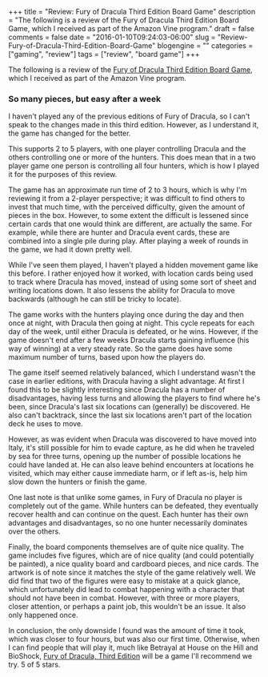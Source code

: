 +++
title = "Review: Fury of Dracula Third Edition Board Game"
description = "The following is a review of the Fury of Dracula Third Edition Board Game, which I received as part of the Amazon Vine program."
draft = false
comments = false
date = "2016-01-10T09:24:03-06:00"
slug = "Review-Fury-of-Dracula-Third-Edition-Board-Game"
blogengine = ""
categories = ["gaming", "review"]
tags = ["review", "board game"]
+++

<div class="note"><p>The following is a review of the <a href="http://amzn.to/1OkfQMt">Fury of Dracula Third Edition Board Game</a>, which I received as part of the Amazon Vine program.</p></div>

<h3>So many pieces, but easy after a week</h3>

<p>I haven't played any of the previous editions of Fury of Dracula, so I can't speak to the changes made in this third edition. However, as I understand it, the game has changed for the better.</p>

<p>This supports 2 to 5 players, with one player controlling Dracula and the others controlling one or more of the hunters. This does mean that in a two player game one person is controlling all four hunters, which is how I played it for the purposes of this review.</p>

<p>The game has an approximate run time of 2 to 3 hours, which is why I'm reviewing it from a 2-player perspective; it was difficult to find others to invest that much time, with the perceived difficulty, given the amount of pieces in the box. However, to some extent the difficult is lessened since certain cards that one would think are different, are actually the same. For example, while there are hunter and Dracula event cards, these are combined into a single pile during play. After playing a week of rounds in the game, we had it down pretty well.</p>

<p>While I've seen them played, I haven't played a hidden movement game like this before. I rather enjoyed how it worked, with location cards being used to track where Dracula has moved, instead of using some sort of sheet and writing locations down. It also lessens the ability for Dracula to move backwards (although he can still be tricky to locate).</p>

<p>The game works with the hunters playing once during the day and then once at night, with Dracula then going at night. This cycle repeats for each day of the week, until either Dracula is defeated, or he wins. However, if the game doesn't end after a few weeks Dracula starts gaining influence (his way of winning) at a very steady rate. So the game does have some maximum number of turns, based upon how the players do.</p>

<p>The game itself seemed relatively balanced, which I understand wasn't the case in earlier editions, with Dracula having a slight advantage. At first I found this to be slightly interesting since Dracula has a number of disadvantages, having less turns and allowing the players to find where he's been, since Dracula's last six locations can (generally) be discovered. He also can't backtrack, since the last six locations aren't part of the location deck he uses to move.</p>

<p>However, as was evident when Dracula was discovered to have moved into Italy, it's still possible for him to evade capture, as he did when he traveled by sea for three turns, opening up the number of possible locations he could have landed at. He can also leave behind encounters at locations he visited, which may either cause immediate harm, or if left as-is, help him slow down the hunters or finish the game.</p>

<p>One last note is that unlike some games, in Fury of Dracula no player is completely out of the game. While hunters can be defeated, they eventually recover health and can continue on the quest. Each hunter has their own advantages and disadvantages, so no one hunter necessarily dominates over the others.</p>

<p>Finally, the board components themselves are of quite nice quality. The game includes five figures, which are of nice quality (and could potentially be painted), a nice quality board and cardboard pieces, and nice cards. The artwork is of note since it matches the style of the game relatively well. We did find that two of the figures were easy to mistake at a quick glance, which unfortunately did lead to combat happening with a character that should not have been in combat. However, with three or more players, closer attention, or perhaps a paint job, this wouldn't be an issue. It also only happened once.</p>

<p>In conclusion, the only downside I found was the amount of time it took, which was closer to four hours, but was also our first time. Otherwise, when I can find people that will play it, much like Betrayal at House on the Hill and BioShock, <a href="http://amzn.to/1OkfQMt">Fury of Dracula, Third Edition</a> will be a game I'll recommend we try. 5 of 5 stars.</p>

